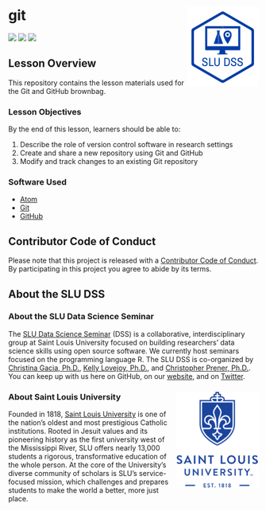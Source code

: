 # git <img src="/img/logo.png" align="right" />
[![](https://img.shields.io/badge/lesson%20status-stable-brightgreen.svg)](https://github.com/slu-dss/git/)
[![](https://img.shields.io/github/release/slu-dss/git.svg?label=version)](https://github.com/slu-dss/git/releases)
[![](https://img.shields.io/github/last-commit/slu-dss/git.svg)](https://github.com/slu-dss/git/commits/master)

## Lesson Overview
This repository contains the lesson materials used for the Git and GitHub brownbag.

### Lesson Objectives
By the end of this lesson, learners should be able to:

1. Describe the role of version control software in research settings
2. Create and share a new repository using Git and GitHub
3. Modify and track changes to an existing Git repository

### Software Used

* [Atom](https://atom.io)
* [Git](https://git-scm.com)
* [GitHub](http://github.com)

## Contributor Code of Conduct
Please note that this project is released with a [Contributor Code of Conduct](.github/CODE_OF_CONDUCT.md). By participating in this project you agree to abide by its terms.

## About the SLU DSS
### About the SLU Data Science Seminar
The [SLU Data Science Seminar](https://slu-dss.githb.io) (DSS) is a collaborative, interdisciplinary group at Saint Louis University focused on building researchers’ data science skills using open source software. We currently host seminars focused on the programming language R. The SLU DSS is co-organized by [Christina Gacia, Ph.D.](mailto:christina.garcia@slu.edu), [Kelly Lovejoy, Ph.D.](mailto:kelly.lovejoy@slu.edu), and [Christopher Prener, Ph.D.](mailto:chris.prener@slu.edu}). You can keep up with us here on GitHub, on our [website](https://slu-dss.githb.io), and on [Twitter](https://twitter.com/SLUDSS).

### About Saint Louis University <img src="/img/sluLogo.png" align="right" />
Founded in 1818, [Saint Louis University](http://www.slu.edu) is one of the nation’s oldest and most prestigious Catholic institutions. Rooted in Jesuit values and its pioneering history as the first university west of the Mississippi River, SLU offers nearly 13,000 students a rigorous, transformative education of the whole person. At the core of the University’s diverse community of scholars is SLU’s service-focused mission, which challenges and prepares students to make the world a better, more just place.
